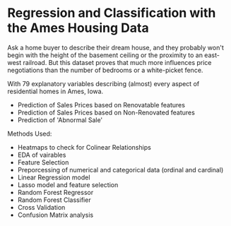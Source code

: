 # Regression and Classification with the Ames Housing Data
Ask a home buyer to describe their dream house, and they probably won't begin with the height of the basement ceiling or the proximity to an east-west railroad. But this dataset proves that much more influences price negotiations than the number of bedrooms or a white-picket fence.

With 79 explanatory variables describing (almost) every aspect of residential homes in Ames, Iowa.
- Prediction of Sales Prices based on Renovatable features
- Prediction of Sales Prices based on Non-Renovated features
- Prediction of 'Abnormal Sale'

Methods Used:
- Heatmaps to check for Colinear Relationships
- EDA of vairables
- Feature Selection
- Preporcessing of numerical and categorical data (ordinal and cardinal)
- Linear Regression model
- Lasso model and feature selection
- Random Forest Regressor
- Random Forest Classifier
- Cross Validation
- Confusion Matrix analysis
